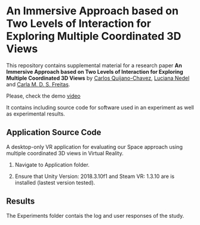 # An Immersive Approach based on Two Levels of Interaction for Exploring Multiple Coordinated 3D Views

This repository contains supplemental material for a research paper **An Immersive Approach based on Two Levels of Interaction for Exploring Multiple Coordinated 3D Views** by [Carlos Quijano-Chavez](mailto:cquijanochavez@gmail.com), [Luciana Nedel](mailto:nedel@inf.ufrgs.br) and [Carla M. D. S. Freitas](mailto:carla@inf.ufrgs.br). 

Please, check the demo [video](https://vimeo.com/594327379)

It contains including source code for software used in an experiment as well as experimental results.

## Application Source Code

A desktop-only VR application for evaluating our Space approach using multiple coordinated 3D views in Virtual Reality.

1. Navigate to Application folder.

2. Ensure that Unity Version: 2018.3.10f1 and Steam VR: 1.3.10 are is installed (lastest version tested).


## Results 

The Experiments folder  contais the log and user responses of the study.
